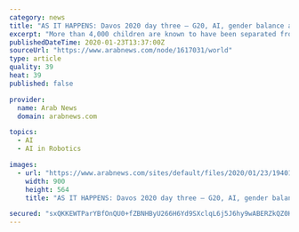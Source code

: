 ```yaml
---
category: news
title: "AS IT HAPPENS: Davos 2020 day three – G20, AI, gender balance and robots' bedside manner top the bill"
excerpt: "More than 4,000 children are known to have been separated from their parents before and during the official start of zero tolerance in spring 2018. Under the policy, border agents charged parents en masse with illegally crossing the US-Mexico border, then placed their children in government facilities, including some “tender-age shelters ..."
publishedDateTime: 2020-01-23T13:37:00Z
sourceUrl: "https://www.arabnews.com/node/1617031/world"
type: article
quality: 39
heat: 39
published: false

provider:
  name: Arab News
  domain: arabnews.com

topics:
  - AI
  - AI in Robotics

images:
  - url: "https://www.arabnews.com/sites/default/files/2020/01/23/1940181-1595165942.jpg"
    width: 900
    height: 564
    title: "AS IT HAPPENS: Davos 2020 day three – G20, AI, gender balance and robots' bedside manner top the bill"

secured: "sxQKKEWTParYBfOnQU0+fZBNHByU266H6Yd9SXclqL6j5J6hy9wABERZkQZ0HI+LZzC14018hpNQ7hm79bKcTX5jglxvrcFiR9uZV+XB7Q+Aht8PtZXvIWHwVZCDAvc8ks6JaSdIoWstbx/J0xsbmglgXKMfZwSojsxQSQH2xfxSoN2XX+TUhE5YDn3Q8nBVydoXthkb75wOH753VYPHcq2CrBGaGichwLByoimhSrU5LFqnVFUI0iAWFW5r2XIQ0yvOGv+twIWFRMTOt8Yw9fDVQpTY2FLWX+1hmJQGhSMVNHyy21pxE/flJWaelTtBFtlM68VsksoPEcuWAjJxRyDktbetXkPTXasT06tL+sq93Wvcj783ZcdyyeGZKTMjdeJt0nD0xHK8YV9PE+756UJGI8QJ5boF+O9IY71RnNtrt9Ll/hhUKvgrKaZqYXNjqGgRhXd9T/r6E9R5pJJuFWJsNjd49CnA2igvvtwl0Zg=;aORZF+97ynZkckmkvcb63A=="
---
```


